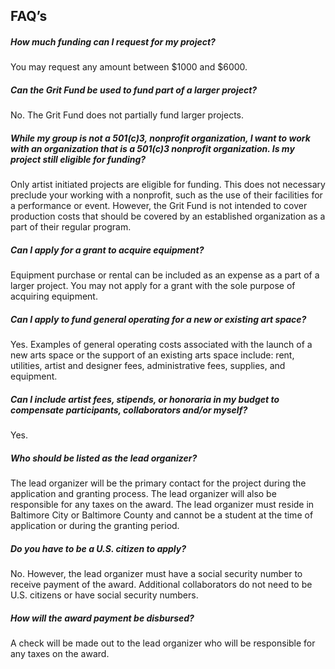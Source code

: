 ## FAQ’s 

##### How much funding can I request for my project?
You may request any amount between $1000 and $6000.

##### Can the Grit Fund be used to fund part of a larger project?
No. The Grit Fund does not partially fund larger projects. 

##### While my group is not a 501(c)3, nonprofit organization, I want to work with an organization that is a 501(c)3 nonprofit organization. Is my project still eligible for funding?
Only artist initiated projects are eligible for funding. This does not necessary preclude your working with a nonprofit, such as the use of their facilities for a performance or event. However, the Grit Fund is not intended to cover production costs that should be covered by an established organization as a part of their regular program. 

##### Can I apply for a grant to acquire equipment?
Equipment purchase or rental can be included as an expense as a part of a larger project. You may not apply for a grant with the sole purpose of acquiring equipment. 

##### Can I apply to fund general operating for a new or existing art space? 
Yes. Examples of general operating costs associated with the launch of a new arts space or the support of an existing arts space include: rent, utilities, artist and designer fees, administrative fees, supplies, and equipment. 

##### Can I include artist fees, stipends, or honoraria in my budget to compensate participants, collaborators and/or myself? 
Yes.

##### Who should be listed as the lead organizer? 
The lead organizer will be the primary contact for the project during the application and granting process. The lead organizer will also be responsible for any taxes on the award. The lead organizer must reside in Baltimore City or Baltimore County and cannot be a student at the time of application or during the granting period. 

##### Do you have to be a U.S. citizen to apply?
No. However, the lead organizer must have a social security number to receive payment of the award. Additional collaborators do not need to be U.S. citizens or have social security numbers. 

##### How will the award payment be disbursed?
A check will be made out to the lead organizer who will be responsible for any taxes on the award.

